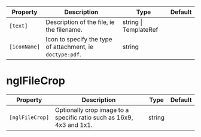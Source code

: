 # <ngl-file>

| Property | Description | Type | Default |
| -------- | ----------- | ---- | ------- |
| `[text]` | Description of the file, ie the filename. | string \| TemplateRef | |
| `[iconName]` | Icon to specify the type of attachment, ie `doctype:pdf`. | string | |


# nglFileCrop

| Property | Description | Type | Default |
| -------- | ----------- | ---- | ------- |
| `[nglFileCrop]` | Optionally crop image to a specific ratio such as 16x9, 4x3 and 1x1. | string | |
